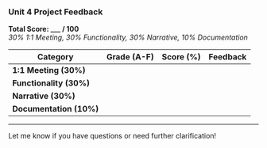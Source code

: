 ### **Unit 4 Project Feedback**  
**Total Score: ___ / 100**  
*30% 1:1 Meeting, 30% Functionality, 30% Narrative, 10% Documentation*  

| **Category**           | **Grade (A-F)** | **Score (%)** | **Feedback** |
|------------------------|----------------|--------------|-------------|
| **1:1 Meeting (30%)**  |                |              |             |
| **Functionality (30%)** |                |              |             |
| **Narrative (30%)**    |                |              |             |
| **Documentation (10%)** |                |              |             |

---

Let me know if you have questions or need further clarification!
